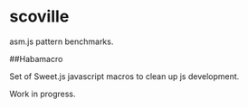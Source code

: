scoville
======

asm.js pattern benchmarks.

##Habamacro

Set of Sweet.js javascript macros to clean up js development.

Work in progress.